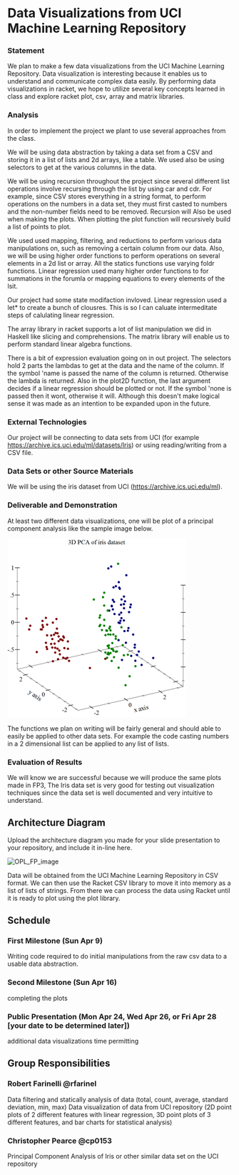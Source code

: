 # Data Visualizations from UCI Machine Learning Repository

### Statement
We plan to make a few data visualizations from the UCI Machine Learning Repository. Data visualization is interesting
because it enables us to understand and communicate complex data easily. By performing data visualizations in racket, we
hope to utilize several key concepts learned in class and explore racket plot, csv, array and matrix 
libraries.

### Analysis

In order to implement the project we plant to use several approaches from the class.

We will be using data abstraction by taking a data set from a CSV and storing it in a list of lists and 2d arrays, like
a table. We used also be using selectors to get at the various columns in the data.

We will be using recursion throughout the project since several different list operations involve recursing through the 
list by using car and cdr. For example, since CSV stores everything in a string format, to perform operations on the 
numbers in a data set, they must first casted to numbers and the non-number fields need to be removed. Recursion will 
Also be used when making the plots. When plotting the plot function will recursively build a list of points to plot.

We used used mapping, filtering, and reductions to perform various data manipulations on, such as removing a 
certain column from our data. Also, we will be using higher order functions to perform operations on several elements 
in a 2d list or array. All the statics functions use varying foldr functions. Linear regression used many higher order
functions to for summations in the forumla or mapping equations to every elements of the lsit. 

Our project had some state modifaction invloved. Linear regression used a let* to create a bunch of clousres. This
is so I can caluate intermeditate steps of calulating linear regression. 

The array library in racket supports a lot of list manipulation we did in Haskell like slicing and comprehensions. 
The matrix library will enable us to perform standard linear algebra functions.

There is a bit of expression evaluation going on in out project. The selectors hold 2 parts the lambdas to get at the data
and the name of the column. If the symbol 'name is passed the name of the column is returned. Otherwise the lambda is returned.
Also in the plot2D function, the last argument decides if a linear regression should be plotted or not. If the symbol 'none is
passed then it wont, otherwise it will. Although this doesn't make logical sense it was made as an intention to be expanded upon
in the future.



### External Technologies

Our project will be connecting to data sets from UCI (for example https://archive.ics.uci.edu/ml/datasets/Iris) or using
reading/writing from a CSV file.

### Data Sets or other Source Materials

We will be using the iris dataset from UCI (https://archive.ics.uci.edu/ml).

### Deliverable and Demonstration

At least two different data visualizations, one will be plot of a principal component analysis like the sample image 
below.

![pca image](/pca.png?raw=true "pca image")

The functions we plan on writing will be fairly general and should able to easily be applied to other data sets. 
For example the code casting numbers in a 2 dimensional list can be applied to any list of lists. 

### Evaluation of Results
We will know we are successful because we will produce the same plots made in FP3, The Iris data set is very good for 
testing out visualization techniques since the data set is well documented and very intuitive to understand. 

## Architecture Diagram
Upload the architecture diagram you made for your slide presentation to your repository, and include it in-line here.

![OPL_FP_image](/OPL_FP.png?raw=true "OPLFP image")

Data will be obtained from the UCI Machine Learning Repository in CSV format. We can then use the Racket CSV library to
move it into memory as a list of lists of strings. From there we can process the data using Racket until it is ready to
plot using the plot library.

## Schedule


### First Milestone (Sun Apr 9)

Writing code required to do initial manipulations from the raw csv data to a usable data abstraction.

### Second Milestone (Sun Apr 16)
completing the plots

### Public Presentation (Mon Apr 24, Wed Apr 26, or Fri Apr 28 [your date to be determined later])
additional data visualizations time permitting 

## Group Responsibilities

### Robert Farinelli @rfarinel
Data filtering and statically analysis of data (total, count, average, standard deviation, min, max)
Data visualization of data from UCI repository (2D point plots of 2 different features with linear regression, 3D point plots of 3 different features, and bar charts for statistical analysis)

### Christopher Pearce @cp0153
Principal Component Analysis of Iris or other similar data set on the UCI repository
